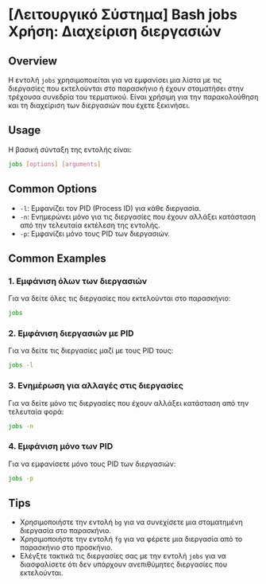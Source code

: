 # [Λειτουργικό Σύστημα] Bash jobs Χρήση: Διαχείριση διεργασιών

## Overview
Η εντολή `jobs` χρησιμοποιείται για να εμφανίσει μια λίστα με τις διεργασίες που εκτελούνται στο παρασκήνιο ή έχουν σταματήσει στην τρέχουσα συνεδρία του τερματικού. Είναι χρήσιμη για την παρακολούθηση και τη διαχείριση των διεργασιών που έχετε ξεκινήσει.

## Usage
Η βασική σύνταξη της εντολής είναι:

```bash
jobs [options] [arguments]
```

## Common Options
- `-l`: Εμφανίζει τον PID (Process ID) για κάθε διεργασία.
- `-n`: Ενημερώνει μόνο για τις διεργασίες που έχουν αλλάξει κατάσταση από την τελευταία εκτέλεση της εντολής.
- `-p`: Εμφανίζει μόνο τους PID των διεργασιών.

## Common Examples
### 1. Εμφάνιση όλων των διεργασιών
Για να δείτε όλες τις διεργασίες που εκτελούνται στο παρασκήνιο:

```bash
jobs
```

### 2. Εμφάνιση διεργασιών με PID
Για να δείτε τις διεργασίες μαζί με τους PID τους:

```bash
jobs -l
```

### 3. Ενημέρωση για αλλαγές στις διεργασίες
Για να δείτε μόνο τις διεργασίες που έχουν αλλάξει κατάσταση από την τελευταία φορά:

```bash
jobs -n
```

### 4. Εμφάνιση μόνο των PID
Για να εμφανίσετε μόνο τους PID των διεργασιών:

```bash
jobs -p
```

## Tips
- Χρησιμοποιήστε την εντολή `bg` για να συνεχίσετε μια σταματημένη διεργασία στο παρασκήνιο.
- Χρησιμοποιήστε την εντολή `fg` για να φέρετε μια διεργασία από το παρασκήνιο στο προσκήνιο.
- Ελέγξτε τακτικά τις διεργασίες σας με την εντολή `jobs` για να διασφαλίσετε ότι δεν υπάρχουν ανεπιθύμητες διεργασίες που εκτελούνται.